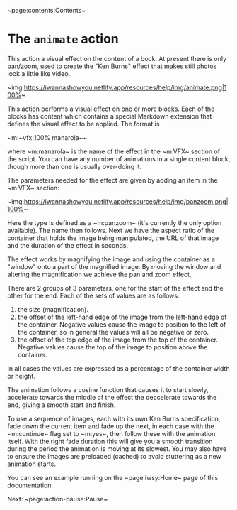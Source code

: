 ~page:contents:Contents~

# The `animate` action

This action a visual effect on the content of a bock. At present there is only pan/zoom, used to create the "Ken Burns" effect that makes still photos look a little like video.

~img:https://iwannashowyou.netlify.app/resources/help/img/animate.png|100%~

This action performs a visual effect on one or more blocks. Each of the blocks has content which contains a special Markdown extension that defines the visual effect to be applied. The format is

~m:&#126;vfx:100% manarola&#126;~

where ~m:manarola~ is the name of the effect in the ~m:VFX~ section of the script. You can have any number of animations in a single content block, though more than one is usually over-doing it.

The parameters needed for the effect are given by adding an item in the ~m:VFX~ section:

~img:https://iwannashowyou.netlify.app/resources/help/img/panzoom.png|100%~

Here the type is defined as a ~m:panzoom~ (it's currently the only option available). The name then follows. Next we have the aspect ratio of the container that holds the image being manipulated, the URL of that image and the duration of the effect in seconds.

The effect works by magnifying the image and using the container as a "window" onto a part of the magnified image. By moving the window and altering the magnification we achieve the pan and zoom effect.

There are 2 groups of 3 parameters, one for the start of the effect and the other for the end. Each of the sets of values are as follows:

 1. the size (magnification).
 1. the offset of the left-hand edge of the image from the left-hand edge of the container. Negative values cause the image to position to the left of the container, so in general the values will all be negative or zero.
 1. the offset of the top edge of the image from the top of the container. Negative values cause the top of the image to position above the container.

In all cases the values are expressed as a percentage of the container width or height.

The animation follows a cosine function that causes it to start slowly, accelerate towards the middle of the effect the deccelerate towards the end, giving a smooth start and finish.

To use a sequence of images, each with its own Ken Burns specification, fade down the current item and fade up the next, in each case with the ~m:continue~ flag set to ~m:yes~, then follow these with the animation itself. With the right fade duration this will give you a smooth transition during the period the animation is moving at its slowest. You may also have to ensure the images are preloaded (cached) to avoid stuttering as a new animation starts.

You can see an example running on the ~page:iwsy:Home~ page of this documentation.

Next: ~page:action-pause:Pause~
